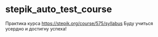 # stepik_auto_test_course
Практика курса https://stepik.org/course/575/syllabus
Буду учиться усердно и достигну успеха!
